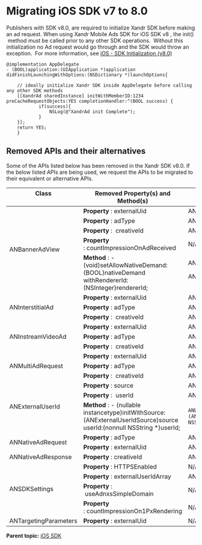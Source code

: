 # Migrating iOS SDK v7 to 8.0

<div class="body">

Publishers with SDK v8.0, are required to initialize
<span class="ph">Xandr</span> SDK before making an ad request. When
using <span class="ph">Xandr</span> Mobile Ads SDK for iOS SDK v8 , the
init()  method must be called prior to any other SDK operations. 
Without this initialization no Ad request would go through and the SDK
would throw an exception.  For more information, see <a
href="https://docs.xandr.com/bundle/mobile-sdk/page/ios---sdk-initialization--v8-0-.html"
class="xref" target="_blank">iOS - SDK Initialization (v8.0)</a>

``` pre
@implementation AppDelegate
- (BOOL)application:(UIApplication *)application didFinishLaunchingWithOptions:(NSDictionary *)launchOptions{
     
    // ideally initialize Xandr SDK inside AppDelegate before calling any other SDK methods
    [[XandrAd sharedInstance] initWithMemberID:1234 preCacheRequestObjects:YES completionHandler:^(BOOL success) {
            if(success){
                NSLog(@"XandrAd init Complete");
            }
    }];
    return YES;
    }
```

<div class="section">

## Removed APIs and their alternatives

Some of the APIs listed below has been removed in the
<span class="ph">Xandr</span> SDK v8.0. If the below listed APIs are
being used, we request the APIs to be migrated to their equivalent or
alternative APIs.

<div class="tablenoborder">

<table class="table" data-cellpadding="4" data-cellspacing="0"
data-summary="" data-frame="border" data-border="1" data-rules="all">
<thead class="thead">
<tr class="header ">
<th id="d31430e73" class="entry cellborder"
style="vertical-align: top">Class</th>
<th id="d31430e76" class="entry cellborder"
style="vertical-align: top">Removed Property(s) and Method(s)</th>
<th id="d31430e79" class="entry cellborder"
style="vertical-align: top">Alternative Property(s) and Method(s)</th>
</tr>
</thead>
<tbody class="tbody">
<tr class="odd ">
<td rowspan="5" class="entry cellborder"
headers="d31430e73 ">ANBannerAdView    </td>
<td class="entry cellborder"
headers="d31430e76 "><strong>Property</strong> : externalUid </td>
<td class="entry cellborder"
headers="d31430e79 ">ANSDKSettings.publisherUserId</td>
</tr>
<tr class="even ">
<td class="entry cellborder"
headers="d31430e76 "><strong>Property</strong> : adType</td>
<td class="entry cellborder"
headers="d31430e79 ">ANAdResponseInfo.adType</td>
</tr>
<tr class="odd ">
<td class="entry cellborder"
headers="d31430e76 "><strong>Property</strong> :  creativeId</td>
<td class="entry cellborder"
headers="d31430e79 ">ANAdResponseInfo.creativeId</td>
</tr>
<tr class="even ">
<td class="entry cellborder"
headers="d31430e76 "><strong>Property</strong>
: countImpressionOnAdReceived</td>
<td class="entry cellborder"
headers="d31430e79 ">N/A</td>
</tr>
<tr class="odd ">
<td class="entry cellborder"
headers="d31430e76 "><strong>Method</strong> : -
(void)setAllowNativeDemand:(BOOL)nativeDemand
withRendererId:(NSInteger)rendererId;</td>
<td class="entry cellborder"
headers="d31430e79 ">ANBannerAdView.shouldAllowNativeDemand
<p>ANBannerAdView.nativeAdRendererId</p></td>
</tr>
<tr class="even ">
<td rowspan="3" class="entry cellborder"
headers="d31430e73 ">ANInterstitialAd  </td>
<td class="entry cellborder"
headers="d31430e76 "><strong>Property</strong> : externalUid </td>
<td class="entry cellborder"
headers="d31430e79 ">ANSDKSettings.publisherUserId</td>
</tr>
<tr class="odd ">
<td class="entry cellborder"
headers="d31430e76 "><strong>Property</strong> : adType</td>
<td class="entry cellborder"
headers="d31430e79 ">ANAdResponseInfo.adType</td>
</tr>
<tr class="even ">
<td class="entry cellborder"
headers="d31430e76 "><strong>Property</strong> :  creativeId</td>
<td class="entry cellborder"
headers="d31430e79 ">ANAdResponseInfo.creativeId</td>
</tr>
<tr class="odd ">
<td rowspan="3" class="entry cellborder"
headers="d31430e73 ">ANInstreamVideoAd  </td>
<td class="entry cellborder"
headers="d31430e76 "><strong>Property</strong> : externalUid </td>
<td class="entry cellborder"
headers="d31430e79 ">ANSDKSettings.publisherUserId</td>
</tr>
<tr class="even ">
<td class="entry cellborder"
headers="d31430e76 "><strong>Property</strong> : adType</td>
<td class="entry cellborder"
headers="d31430e79 ">ANAdResponseInfo.adType</td>
</tr>
<tr class="odd ">
<td class="entry cellborder"
headers="d31430e76 "><strong>Property</strong> :  creativeId</td>
<td class="entry cellborder"
headers="d31430e79 ">ANAdResponseInfo.creativeId</td>
</tr>
<tr class="even ">
<td rowspan="3" class="entry cellborder"
headers="d31430e73 ">ANMultiAdRequest  </td>
<td class="entry cellborder"
headers="d31430e76 "><strong>Property</strong> : externalUid </td>
<td class="entry cellborder"
headers="d31430e79 ">ANSDKSettings.publisherUserId</td>
</tr>
<tr class="odd ">
<td class="entry cellborder"
headers="d31430e76 "><strong>Property</strong> : adType</td>
<td class="entry cellborder"
headers="d31430e79 ">ANAdResponseInfo.adType</td>
</tr>
<tr class="even ">
<td class="entry cellborder"
headers="d31430e76 "><strong>Property</strong> :  creativeId</td>
<td class="entry cellborder"
headers="d31430e79 ">ANAdResponseInfo.creativeId</td>
</tr>
<tr class="odd ">
<td rowspan="3" class="entry cellborder"
headers="d31430e73 ">ANExternalUserId  </td>
<td class="entry cellborder"
headers="d31430e76 "><strong>Property</strong> : source</td>
<td class="entry cellborder"
headers="d31430e79 ">ANUserId.source</td>
</tr>
<tr class="even ">
<td class="entry cellborder"
headers="d31430e76 "><strong>Property</strong> :  userId</td>
<td class="entry cellborder"
headers="d31430e79 ">ANUserId.userId</td>
</tr>
<tr class="odd ">
<td class="entry cellborder"
headers="d31430e76 "><strong>Method</strong> : - (nullable
instancetype)initWithSource:(ANExternalUserIdSource)source
userId:(nonnull NSString *)userId;</td>
<td class="entry cellborder"
headers="d31430e79 "><pre class="pre codeblock"><code>ANUserId.initWithANUserIdSource:(ANUserIdSource)source userId:(nonnull NSString *)userId;</code></pre></td>
</tr>
<tr class="even ">
<td rowspan="2" class="entry cellborder"
headers="d31430e73 ">ANNativeAdRequest</td>
<td class="entry cellborder"
headers="d31430e76 "><strong>Property</strong> : adType</td>
<td class="entry cellborder"
headers="d31430e79 ">ANAdResponseInfo.adType</td>
</tr>
<tr class="odd ">
<td class="entry cellborder"
headers="d31430e76 "><strong>Property</strong> : externalUid</td>
<td class="entry cellborder"
headers="d31430e79 ">ANSDKSettings.publisherUserId</td>
</tr>
<tr class="even ">
<td class="entry cellborder"
headers="d31430e73 ">ANNativeAdResponse</td>
<td class="entry cellborder"
headers="d31430e76 "><strong>Property</strong> : creativeId</td>
<td class="entry cellborder"
headers="d31430e79 ">ANAdResponseInfo.creativeId</td>
</tr>
<tr class="odd ">
<td rowspan="4" class="entry cellborder"
headers="d31430e73 ">ANSDKSettings   </td>
<td class="entry cellborder"
headers="d31430e76 "><strong>Property</strong> : HTTPSEnabled</td>
<td class="entry cellborder"
headers="d31430e79 ">N/A </td>
</tr>
<tr class="even ">
<td class="entry cellborder"
headers="d31430e76 "><strong>Property</strong> :
externalUserIdArray</td>
<td class="entry cellborder"
headers="d31430e79 ">ANSDKSettings.userIdArray</td>
</tr>
<tr class="odd ">
<td class="entry cellborder"
headers="d31430e76 "><strong>Property</strong> :
 useAdnxsSimpleDomain</td>
<td class="entry cellborder"
headers="d31430e79 ">N/A</td>
</tr>
<tr class="even ">
<td class="entry cellborder"
headers="d31430e76 "><strong>Property</strong>
: countImpressionOn1PxRendering</td>
<td class="entry cellborder"
headers="d31430e79 ">N/A</td>
</tr>
<tr class="odd ">
<td class="entry cellborder"
headers="d31430e73 ">ANTargetingParameters</td>
<td class="entry cellborder"
headers="d31430e76 "><strong>Property</strong> : externalUid</td>
<td class="entry cellborder"
headers="d31430e79 ">N/A</td>
</tr>
</tbody>
</table>

</div>

</div>

</div>

<div class="related-links">

<div class="familylinks">

<div class="parentlink">

**Parent topic:** <a href="ios-sdk.html" class="link">iOS SDK</a>

</div>

</div>

</div>
